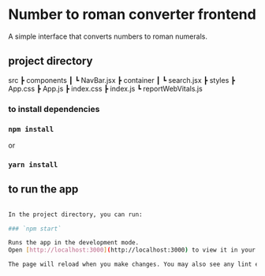 # Number to roman converter frontend 
A simple interface that converts numbers to roman numerals.
## project directory
src
 ┣ components
 ┃ ┗ NavBar.jsx
 ┣ container
 ┃ ┗ search.jsx
 ┣ styles
 ┣ App.css
 ┣ App.js
 ┣ index.css
 ┣ index.js
 ┗ reportWebVitals.js

### to install dependencies
### `npm install`
or 
### `yarn install`
## to run the app

```bash

In the project directory, you can run:

### `npm start`

Runs the app in the development mode.
Open [http://localhost:3000](http://localhost:3000) to view it in your browser.

The page will reload when you make changes. You may also see any lint errors in the console.

